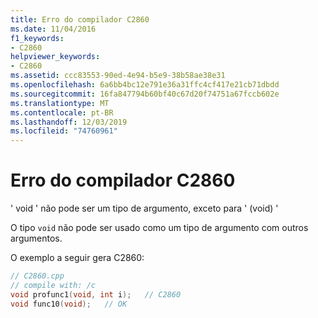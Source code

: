 ```yaml
---
title: Erro do compilador C2860
ms.date: 11/04/2016
f1_keywords:
- C2860
helpviewer_keywords:
- C2860
ms.assetid: ccc83553-90ed-4e94-b5e9-38b58ae38e31
ms.openlocfilehash: 6a6bb4bc12e791e36a31ffc4cf417e21cb71dbdd
ms.sourcegitcommit: 16fa847794b60bf40c67d20f74751a67fccb602e
ms.translationtype: MT
ms.contentlocale: pt-BR
ms.lasthandoff: 12/03/2019
ms.locfileid: "74760961"
---
```

# <a name="compiler-error-c2860"></a>Erro do compilador C2860

' void ' não pode ser um tipo de argumento, exceto para ' (void) '

O tipo `void` não pode ser usado como um tipo de argumento com outros argumentos.

O exemplo a seguir gera C2860:

```cpp
// C2860.cpp
// compile with: /c
void profunc1(void, int i);   // C2860
void func10(void);   // OK
```
